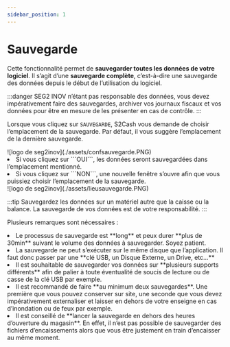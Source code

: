 ```yaml
---
sidebar_position: 1
---
```


# Sauvegarde

Cette fonctionnalité permet de **sauvegarder toutes les données de votre logiciel**. Il s’agit d’une **sauvegarde complète**, c’est-à-dire une sauvegarde des données depuis le début de l’utilisation du logiciel. 

:::danger
SEG2 INOV n’étant pas responsable des données, vous devez impérativement faire des sauvegardes, archiver vos journaux fiscaux et vos données pour être en mesure de les présenter en cas de contrôle. 
:::

Lorsque vous cliquez sur ```SAUVEGARDE```, S2Cash vous demande de choisir l’emplacement de la sauvegarde. Par défaut, il vous suggère l’emplacement de la dernière sauvegarde. 

<div className="contenaireImg">
    ![logo de seg2inov](./assets/confsauvegarde.PNG)
    </div>

<li> Si vous cliquez sur ```OUI```, les données seront sauvegardées dans l’emplacement mentionné. </li>

<li> Si vous cliquez sur ```NON```, une nouvelle fenêtre s’ouvre afin que vous puissiez choisir l’emplacement de la sauvegarde. </li>

<div className="contenaireImg">
    ![logo de seg2inov](./assets/lieusauvegarde.PNG)
    </div>

:::tip
Sauvegardez les données sur un matériel autre que la caisse ou la balance. La sauvegarde de vos données est de votre responsabilité.
:::

Plusieurs remarques sont nécessaires : 

<li> Le processus de sauvegarde est **long** et peux durer **plus de 30min** suivant le volume des données à sauvegarder. Soyez patient. </li>

<li> La sauvegarde ne peut s’exécuter sur le même disque que l’application. Il faut donc passer par une **clé USB, un Disque Externe, un Drive, etc…** </li>

<li> Il est souhaitable de sauvegarder vos données sur **plusieurs supports différents** afin de palier à toute éventualité de soucis de lecture ou de casse de la clé USB par exemple. </li>

<li> Il est recommandé de faire **au minimum deux sauvegardes**. Une première que vous pouvez conserver sur site, une seconde que vous devez impérativement externaliser et laisser en dehors de votre enseigne en cas d’inondation ou de feux par exemple. </li>

<li> Il est conseillé de **lancer la sauvegarde en dehors des heures d’ouverture du magasin**. En effet, il n’est pas possible de sauvegarder des fichiers d’encaissements alors que vous être justement en train d’encaisser au même moment. </li>
